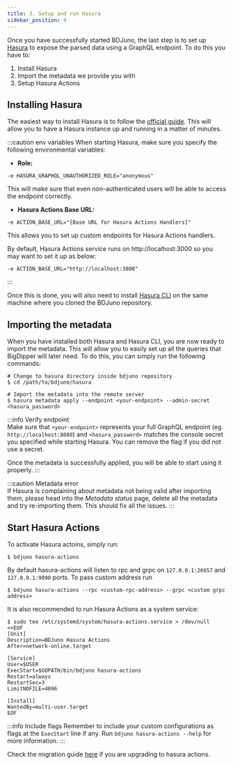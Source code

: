 ```yaml
---
title: 3. Setup and run Hasura
sidebar_position: 4
---
```


Once you have successfully started BDJuno, the last step is to set up [Hasura](https://hasura.io/) to expose the parsed data using a GraphQL endpoint. To do this you have to:

1. Install Hasura
2. Import the metadata we provide you with
3. Setup Hasura Actions 

## Installing Hasura
The easiest way to install Hasura is to follow the [official guide](https://hasura.io/docs/latest/graphql/core/getting-started/docker-simple.html). This will allow you to have a Hasura instance up and running in a matter of minutes.

:::caution env variables
When starting Hasura, make sure you specify the following environmental variables:
- __Role:__
```
-e HASURA_GRAPHQL_UNAUTHORIZED_ROLE="anonymous"
```
This will make sure that even non-authenticated users will be able to access the endpoint correctly.

- __Hasura Actions Base URL:__
```
-e ACTION_BASE_URL="[Base URL for Hasura Actions Handlers]"
```
This allows you to set up custom endpoints for Hasura Actions handlers. 

By default, Hasura Actions service runs on http://localhost:3000 so you may want to set it up as below: 
```
-e ACTION_BASE_URL="http://localhost:3000"
```

:::

Once this is done, you will also need to install [Hasura CLI](https://hasura.io/docs/latest/graphql/core/hasura-cli/install-hasura-cli.html#install-hasura-cli) on the same machine where you cloned the BDJuno repository.

## Importing the metadata
When you have installed both Hasura and Hasura CLI, you are now ready to import the metadata. This will allow you to easily set up all the queries that BigDipper will later need. To do this, you can simply run the following commands:

```shell
# Change to hasura directory inside bdjuno repository
$ cd /path/to/bdjuno/hasura

# Import the metadata into the remote server
$ hasura metadata apply --endpoint <your-endpoint> --admin-secret <hasura_password>
```

:::info Verify endpoint  
Make sure that `<your-endpoint>` represents your full GraphQL endpoint (eg. `http://localhost:8080`) and `<hasura_password>` matches the console secret you specified while starting Hasura. You can remove the flag if you did not use a secret.

Once the metadata is successfully applied, you will be able to start using it properly.
:::

:::caution Metadata error    
If Hasura is complaining about metadata not being valid after importing them, please head into the _Metadata status_ page, delete all the metadata and try re-importing them. This should fix all the issues.
:::

## Start Hasura Actions

To activate Hasura actoins, simply run: 
```
$ bdjuno hasura-actions
```

By default hasura-actions will listen to rpc and grpc on `127.0.0.1:26657` and `127.0.0.1:9090` ports. To pass custom address run

```
$ bdjuno hasura-actions --rpc <custom-rpc-address> --grpc <custom grpc address>
```

It is also recommended to run Hasura Actions as a system service:
```shell
$ sudo tee /etc/systemd/system/hasura-actions.service > /dev/null <<EOF
[Unit]
Description=BDJuno Hasura Actions
After=network-online.target

[Service]
User=$USER
ExecStart=$GOPATH/bin/bdjuno hasura-actions
Restart=always
RestartSec=3
LimitNOFILE=4096

[Install]
WantedBy=multi-user.target
EOF
```

:::info Include flags
Remember to include your custom configurations as flags at the `ExecStart` line if any. 
Run `bdjuno hasura-actions --help` for more information.
:::

Check the migration guide [here](./migrations/v2.0.0.md) if you are upgrading to hasura actions.
